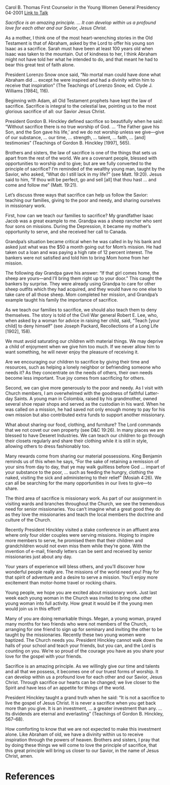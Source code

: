 Carol B. Thomas
First Counselor in the Young Women General Presidency
04-2001
[Link to Talk](https://www.churchofjesuschrist.org/study/general-conference/2001/04/sacrifice-an-eternal-investment?lang=eng)

_Sacrifice is an amazing principle. … It can develop within us a profound love for each other and our Savior, Jesus Christ._

As a mother, I think one of the most heart-wrenching stories in the Old Testament is that of Abraham, asked by the Lord to offer his young son Isaac as a sacrifice. Sarah must have been at least 100 years old when Isaac was taken to the mountain. Out of kindness to her, I think Abraham might not have told her what he intended to do, and that meant he had to bear this great test of faith alone.

President Lorenzo Snow once said, “No mortal man could have done what Abraham did … except he were inspired and had a divinity within him to receive that inspiration” (The Teachings of Lorenzo Snow, ed. Clyde J. Williams [1984], 116).

Beginning with Adam, all Old Testament prophets have kept the law of sacrifice. Sacrifice is integral to the celestial law, pointing us to the most glorious sacrifice of all: our Savior Jesus Christ.

President Gordon B. Hinckley defined sacrifice so beautifully when he said: “Without sacrifice there is no true worship of God. … ‘The Father gave his Son, and the Son gave his life,’ and we do not worship unless we give—give of our substance, … our time, … strength, … talent, … faith, … [and] testimonies” (Teachings of Gordon B. Hinckley [1997], 565).

Brothers and sisters, the law of sacrifice is one of the things that sets us apart from the rest of the world. We are a covenant people, blessed with opportunities to worship and to give; but are we fully converted to the principle of sacrifice? I’m reminded of the wealthy young man, taught by the Savior, who asked, “What do I still lack in my life?” (see Matt. 19:20). Jesus said to him, “If thou wilt be perfect, go and sell [all] that thou hast … and come and follow me” (Matt. 19:21).

Let’s discuss three ways that sacrifice can help us follow the Savior: teaching our families, giving to the poor and needy, and sharing ourselves in missionary work.

First, how can we teach our families to sacrifice? My grandfather Isaac Jacob was a great example to me. Grandpa was a sheep rancher who sent four sons on missions. During the Depression, it became my mother’s opportunity to serve, and she received her call to Canada.

Grandpa’s situation became critical when he was called in by his bank and asked just what was the $50 a month going out for Mom’s mission. He had taken out a loan and was paying a high rate of 12 percent interest. The bankers were not satisfied and told him to bring Mom home from her mission.

The following day Grandpa gave his answer: “If that girl comes home, the sheep are yours—and I’ll bring them right up to your door.” This caught the bankers by surprise. They were already using Grandpa to care for other sheep outfits which they had acquired, and they would have no one else to take care of all those sheep. Mom completed her mission, and Grandpa’s example taught his family the importance of sacrifice.

As we teach our families to sacrifice, we should also teach them to deny themselves. The story is told of the Civil War general Robert E. Lee, who, when asked by a woman for advice in raising her child, said, “Teach [your child] to deny himself” (see Joseph Packard, Recollections of a Long Life [1902], 158).

We must avoid saturating our children with material things. We may deprive a child of enjoyment when we give him too much. If we never allow him to want something, he will never enjoy the pleasure of receiving it.

Are we encouraging our children to sacrifice by giving their time and resources, such as helping a lonely neighbor or befriending someone who needs it? As they concentrate on the needs of others, their own needs become less important. True joy comes from sacrificing for others.

Second, we can give more generously to the poor and needy. As I visit with Church members, I am overwhelmed with the goodness of faithful Latter-day Saints. A young man in Colombia, raised by his grandmother, owned several shoe repair shops and served as the custodian in his ward. When he was called on a mission, he had saved not only enough money to pay for his own mission but also contributed extra funds to support another missionary.

What about sharing our food, clothing, and furniture? The Lord commands that we not covet our own property (see D&C 19:26). In many places we are blessed to have Deseret Industries. We can teach our children to go through their closets regularly and share their clothing while it is still in style, allowing others to dress fashionably too.

Many rewards come from sharing our material possessions. King Benjamin reminds us of this when he says, “For the sake of retaining a remission of your sins from day to day, that ye may walk guiltless before God … impart of your substance to the poor, … such as feeding the hungry, clothing the naked, visiting the sick and administering to their relief” (Mosiah 4:26). We can all be searching for the many opportunities in our lives to give—to share.

The third area of sacrifice is missionary work. As part of our assignment in visiting wards and branches throughout the Church, we see the tremendous need for senior missionaries. You can’t imagine what a great good they do as they love the missionaries and teach the local members the doctrine and culture of the Church.

Recently President Hinckley visited a stake conference in an affluent area where only four older couples were serving missions. Hoping to inspire more members to serve, he promised them that their children and grandchildren would not even miss them while they’re gone. With the invention of e-mail, friendly letters can be sent and received by senior missionaries just about any day.

Your years of experience will bless others, and you’ll discover how wonderful people really are. The missions of the world need you! Pray for that spirit of adventure and a desire to serve a mission. You’ll enjoy more excitement than motor-home travel or rocking chairs.

Young people, we hope you are excited about missionary work. Just last week each young woman in the Church was invited to bring one other young woman into full activity. How great it would be if the young men would join us in this effort!

Many of you are doing remarkable things. Megan, a young woman, prayed many months for two friends who were not members of the Church, arranging for one friend to sign up for seminary and inviting the other to be taught by the missionaries. Recently these two young women were baptized. The Church needs you. President Hinckley cannot walk down the halls of your school and teach your friends, but you can, and the Lord is counting on you. We’re so proud of the courage you have as you share your love for the gospel with your friends.

Sacrifice is an amazing principle. As we willingly give our time and talents and all that we possess, it becomes one of our truest forms of worship. It can develop within us a profound love for each other and our Savior, Jesus Christ. Through sacrifice our hearts can be changed; we live closer to the Spirit and have less of an appetite for things of the world.

President Hinckley taught a grand truth when he said: “It is not a sacrifice to live the gospel of Jesus Christ. It is never a sacrifice when you get back more than you give. It is an investment, … a greater investment than any. … Its dividends are eternal and everlasting” (Teachings of Gordon B. Hinckley, 567–68).

How comforting to know that we are not expected to make this investment alone. Like Abraham of old, we have a divinity within us to receive inspiration through the powers of heaven. Brothers and sisters, I pray that by doing these things we will come to love the principle of sacrifice, that this great principle will bring us closer to our Savior, in the name of Jesus Christ, amen.

# References

